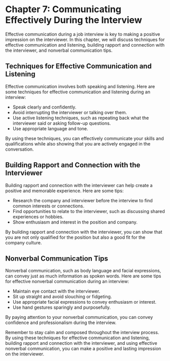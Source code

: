 Chapter 7: Communicating Effectively During the Interview
=========================================================

Effective communication during a job interview is key to making a positive impression on the interviewer. In this chapter, we will discuss techniques for effective communication and listening, building rapport and connection with the interviewer, and nonverbal communication tips.

Techniques for Effective Communication and Listening
----------------------------------------------------

Effective communication involves both speaking and listening. Here are some techniques for effective communication and listening during an interview:

* Speak clearly and confidently.
* Avoid interrupting the interviewer or talking over them.
* Use active listening techniques, such as repeating back what the interviewer said or asking follow-up questions.
* Use appropriate language and tone.

By using these techniques, you can effectively communicate your skills and qualifications while also showing that you are actively engaged in the conversation.

Building Rapport and Connection with the Interviewer
----------------------------------------------------

Building rapport and connection with the interviewer can help create a positive and memorable experience. Here are some tips:

* Research the company and interviewer before the interview to find common interests or connections.
* Find opportunities to relate to the interviewer, such as discussing shared experiences or hobbies.
* Show enthusiasm and interest in the position and company.

By building rapport and connection with the interviewer, you can show that you are not only qualified for the position but also a good fit for the company culture.

Nonverbal Communication Tips
----------------------------

Nonverbal communication, such as body language and facial expressions, can convey just as much information as spoken words. Here are some tips for effective nonverbal communication during an interview:

* Maintain eye contact with the interviewer.
* Sit up straight and avoid slouching or fidgeting.
* Use appropriate facial expressions to convey enthusiasm or interest.
* Use hand gestures sparingly and purposefully.

By paying attention to your nonverbal communication, you can convey confidence and professionalism during the interview.

Remember to stay calm and composed throughout the interview process. By using these techniques for effective communication and listening, building rapport and connection with the interviewer, and using effective nonverbal communication, you can make a positive and lasting impression on the interviewer.
